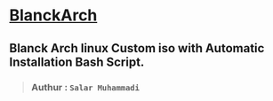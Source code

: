 # [BlanckArch](https://github.com/blanckth/blanckarch)
## Blanck Arch linux Custom iso with Automatic Installation Bash Script.
> ### Authur : `Salar Muhammadi` 
